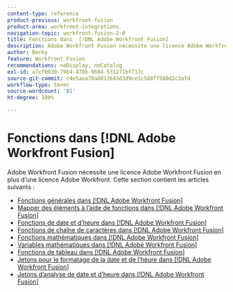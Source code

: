 ```yaml
---
content-type: reference
product-previous: workfront-fusion
product-area: workfront-integrations
navigation-topic: workfront-fusion-2-0
title: Fonctions dans  [!DNL Adobe Workfront Fusion]
description: Adobe Workfront Fusion nécessite une licence Adobe Workfront Fusion en plus d’une licence Adobe Workfront.
author: Becky
feature: Workfront Fusion
recommendations: noDisplay, noCatalog
exl-id: a7cf0030-79b4-478b-9684-531271bf717c
source-git-commit: c4e5aea70a8013643d3d9ce1c588ff560d2c3afd
workflow-type: tm+mt
source-wordcount: '81'
ht-degree: 100%

---
```


# Fonctions dans [!DNL Adobe Workfront Fusion]

Adobe Workfront Fusion nécessite une licence Adobe Workfront Fusion en plus d’une licence Adobe Workfront.
Cette section contient les articles suivants :

* [Fonctions générales dans  [!DNL Adobe Workfront Fusion]](../../workfront-fusion/functions/general-functions.md)
* [Mapper des éléments à l’aide de fonctions dans  [!DNL Adobe Workfront Fusion]](../../workfront-fusion/functions/map-using-functions.md)
* [Fonctions de date et d’heure dans  [!DNL Adobe Workfront Fusion]](../../workfront-fusion/functions/date-and-time-functions.md)
* [Fonctions de chaîne de caractères dans  [!DNL Adobe Workfront Fusion]](../../workfront-fusion/functions/string-functions.md)
* [Fonctions mathématiques dans  [!DNL Adobe Workfront Fusion]](../../workfront-fusion/functions/math-functions.md)
* [Variables mathématiques dans  [!DNL Adobe Workfront Fusion]](../../workfront-fusion/functions/math-variables.md)
* [Fonctions de tableau dans  [!DNL Adobe Workfront Fusion]](../../workfront-fusion/functions/array-functions.md)
* [Jetons pour le formatage de la date et de l’heure dans  [!DNL Adobe Workfront Fusion]](../../workfront-fusion/functions/tokens-for-date-and-time-formatting.md)
* [Jetons d’analyse de date et d’heure dans  [!DNL Adobe Workfront Fusion]](../../workfront-fusion/functions/tokens-for-date-and-time-parsing.md)

